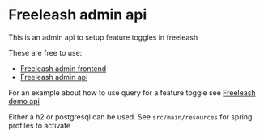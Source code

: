 # Freeleash admin api

This is an admin api to setup feature toggles in freeleash

These are free to use:

-   [Freeleash admin frontend](https://github.com/mariusfa/freeleash-admin-frontend)
-   [Freeleash admin api](https://github.com/mariusfa/freeleash-admin-api)

For an example about how to use query for a feature toggle see [Freeleash demo api](https://github.com/mariusfa/freeleash-dmeo-api)

Either a h2 or postgresql can be used.
See `src/main/resources` for spring profiles to activate
